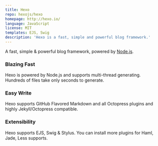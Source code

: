 ```yaml
---
title: Hexo
repo: hexojs/hexo
homepage: http://hexo.io/
language: JavaScript
license: MIT
templates: EJS, Swig
description: 'Hexo is a fast, simple and powerful blog framework.'
---
```


A fast, simple & powerful blog framework, powered by [Node.js](http://nodejs.org).

### Blazing Fast

Hexo is powered by Node.js and supports multi-thread generating. Hundreds of files take only seconds to generate.

### Easy Write

Hexo supports GitHub Flavored Markdown and all Octopress plugins and highly Jekyll/Octopress compatible.

### Extensibility

Hexo supports EJS, Swig & Stylus. You can install more plugins for Haml, Jade, Less supports.
